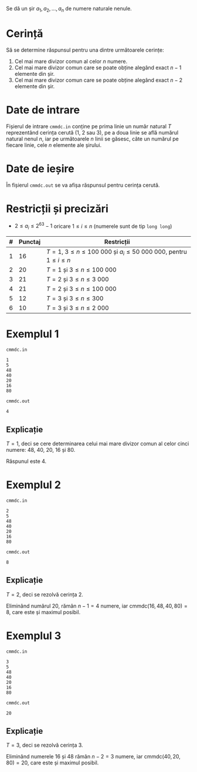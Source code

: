 Se dă un șir $a_1, a_2, \dots, a_n$  de numere naturale nenule.

# Cerință

Să se determine răspunsul pentru una dintre următoarele cerințe:

1. Cel mai mare divizor comun al celor $n$ numere.
2. Cel mai mare divizor comun care se poate obține alegând exact $n - 1$ elemente din șir.
3. Cel mai mare divizor comun care se poate obține alegând exact $n - 2$ elemente din șir.

# Date de intrare

Fișierul de intrare `cmmdc.in` conține pe prima linie un număr natural $T$ reprezentând cerința cerută ($1$, $2$ sau $3$), pe a doua linie se află numărul natural nenul $n$, iar pe următoarele $n$ linii se găsesc, câte un numărul pe fiecare linie, cele $n$ elemente ale șirului.

# Date de ieșire

În fișierul `cmmdc.out` se va afișa răspunsul pentru cerința cerută.

# Restricții și precizări

* $2 \leq a_i \leq 2^{63} - 1$ oricare $1 \leq i \leq n$ (numerele sunt de tip `long long`)

|#|Punctaj|Restricții|
|-|-|--------|
|1|16|$T = 1$, $3 \leq n \leq 100 \ 000$ și $a_i \leq 50 \ 000 \ 000$, pentru $1 \leq i \leq n$|
|2|20|$T = 1$ și $3 \leq n \leq 100 \ 000$|
|3|21|$T = 2$ și $3 \leq n \leq 3 \ 000$|
|4|21|$T = 2$ și $3 \leq n \leq 100 \ 000$|
|5|12|$T = 3$ și $3 \leq n \leq 300$|
|6|10|$T = 3$ și $3 \leq n \leq 2 \ 000$|

# Exemplul 1

`cmmdc.in`
```
1
5
48
40
20
16
80
```

`cmmdc.out`
```
4
```

## Explicație

$T = 1$, deci se cere determinarea celui mai mare divizor comun al celor cinci numere: $48$, $40$, $20$, $16$ și $80$.

Răspunul este $4$.

# Exemplul 2

`cmmdc.in`
```
2
5
48
40
20
16
80
```

`cmmdc.out`
```
8
```

## Explicație

$T = 2$, deci se rezolvă cerința $2$.

Eliminând numărul $20$, rămân $n - 1 = 4$ numere, iar $\text{cmmdc}(16, 48, 40, 80) = 8$, care este și maximul posibil.

# Exemplul 3

`cmmdc.in`
```
3
5
48
40
20
16
80
```

`cmmdc.out`
```
20
```

## Explicație

$T = 3$, deci se rezolvă cerința $3$.

Eliminând numerele $16$ și $48$ rămân $n - 2 = 3$ numere, iar $\text{cmmdc}(40, 20, 80) = 20$, care este și maximul posibil.
